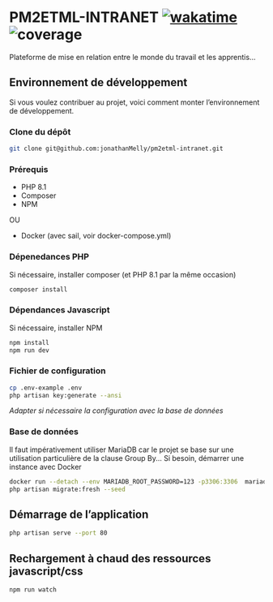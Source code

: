 # PM2ETML-INTRANET [![wakatime](https://wakatime.com/badge/user/bf7fcc14-d7d0-41c4-99cb-bbe8ecef41bf/project/4fb00346-5e05-4e6b-a906-57e91c256d09.svg)](https://wakatime.com/badge/user/bf7fcc14-d7d0-41c4-99cb-bbe8ecef41bf/project/4fb00346-5e05-4e6b-a906-57e91c256d09) ![coverage](http://intranet.pm2etml.ch/coverage_badge.svg)

Plateforme de mise en relation entre le monde du travail et les apprentis...


## Environnement de développement
Si vous voulez contribuer au projet, voici comment monter l’environnement de développement.

### Clone du dépôt
```bash
git clone git@github.com:jonathanMelly/pm2etml-intranet.git
```

### Prérequis
- PHP 8.1
- Composer
- NPM

OU

- Docker (avec sail, voir docker-compose.yml)

### Dépenedances PHP
Si nécessaire, installer composer (et PHP 8.1 par la même occasion)
```bash
composer install
```

### Dépendances Javascript
Si nécessaire, installer NPM
```bash
npm install
npm run dev
```

### Fichier de configuration
```bash
cp .env-example .env
php artisan key:generate --ansi
```
*Adapter si nécessaire la configuration avec la base de données*

### Base de données
Il faut impérativement utiliser MariaDB car le projet se base sur une utilisation particulière de la clause Group By...
Si besoin, démarrer une instance avec Docker
```bash
docker run --detach --env MARIADB_ROOT_PASSWORD=123 -p3306:3306  mariadb:10.3.34
php artisan migrate:fresh --seed
```

## Démarrage de l’application
```bash
php artisan serve --port 80
```

## Rechargement à chaud des ressources javascript/css
```bash
npm run watch
```
